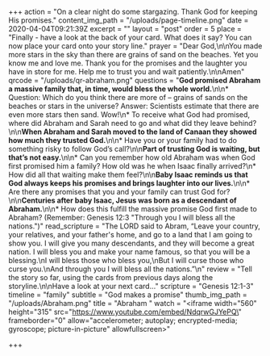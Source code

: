 +++
action = "On a clear night do some stargazing. Thank God for keeping His promises."
content_img_path = "/uploads/page-timeline.png"
date = 2020-04-04T09:21:39Z
excerpt = ""
layout = "post"
order = 5
place = "Finally - have a look at the back of your card. What does it say? You can now place your card onto your story line."
prayer = "Dear God,\n\nYou made more stars in the sky than there are grains of sand on the beaches. Yet you know me and love me. Thank you for the promises and the laughter you have in store for me. Help me to trust you and wait patiently.\n\nAmen"
qrcode = "/uploads/qr-abraham.png"
questions = "**God promised Abraham a massive family that, in time, would bless the whole world.**\n\n* Question:  Which do you think there are more of – grains of sands on the beaches or stars in the universe?   Answer:  Scientists estimate that there are even more stars then sand. Wow!\n* To receive what God had promised, where did Abraham and Sarah need to go and what did they leave behind?\n\n**When Abraham and Sarah moved to the land of Canaan they showed how much they trusted God.**\n\n* Have you or your family had to do something risky to follow God’s call?\n\n**Part of trusting God is waiting, but that’s not easy.**\n\n* Can you remember how old Abraham was when God first promised him a family? How old was he when Isaac finally arrived?\n* How did all that waiting make them feel?\n\n**Baby Isaac reminds us that God always keeps his promises and brings laughter into our lives.**\n\n* Are there any promises that you and your family can trust God for?\n\n**Centuries after baby Isaac, Jesus was born as a descendant of Abraham.**\n\n* How does this fulfill the massive promise God first made to Abraham? (Remember: Genesis 12:3 \"Through you I will bless all the nations.\")"
read_scripture = "The LORD said to Abram, “Leave your country, your relatives, and your father's home, and go to a land that I am going to show you. I will give you many descendants, and they will become a great nation. I will bless you and make your name famous, so that you will be a blessing.\nI will bless those who bless you,\nBut I will curse those who curse you.\nAnd through you I will bless all the nations.”\n"
review = "Tell the story so far, using the cards from previous days along the storyline.\n\nHave a look at your next card..."
scripture = "Genesis 12:1-3"
timeline = "family"
subtitle = "God makes a promise"
thumb_img_path = "/uploads/Abraham.png"
title = "Abraham "
watch = "<iframe width=\"560\" height=\"315\" src=\"https://www.youtube.com/embed/NdqrwGJYePQ\" frameborder=\"0\" allow=\"accelerometer; autoplay; encrypted-media; gyroscope; picture-in-picture\" allowfullscreen></iframe>"

+++
